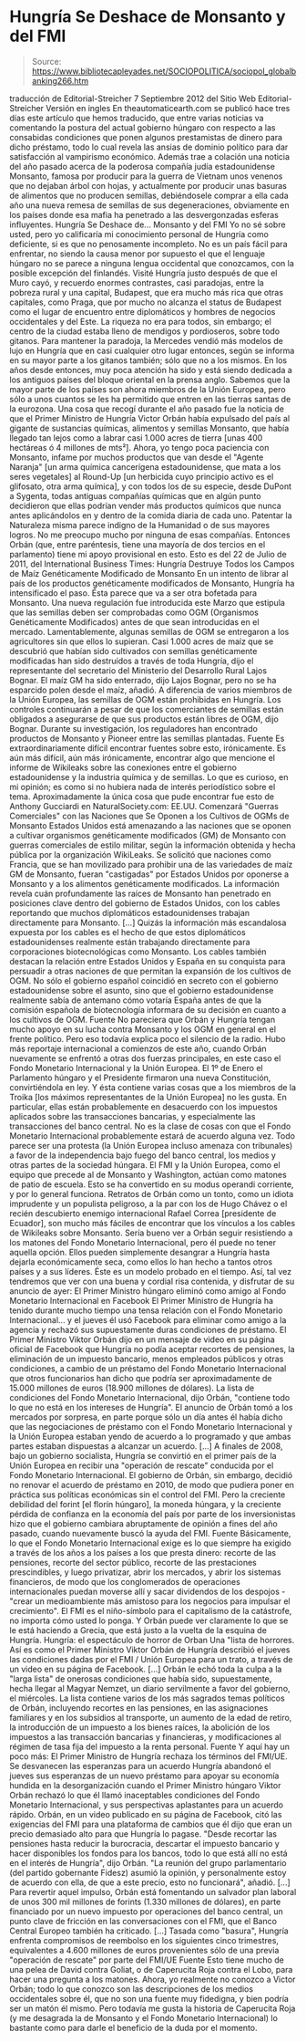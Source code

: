 # Hungría Se Deshace de Monsanto y del FMI

> Source: https://www.bibliotecapleyades.net/SOCIOPOLITICA/sociopol_globalbanking266.htm

traducción de Editorial-Streicher
7 Septiembre 2012
del Sitio Web
Editorial-Streicher
Versión en ingles
En theautomaticearth.com se publicó hace tres días este artículo que hemos
traducido, que entre varias noticias va comentando la postura del actual
gobierno húngaro con respecto a las consabidas condiciones que ponen algunos
prestamistas de dinero para dicho préstamo, todo lo cual revela las ansias
de dominio político para dar satisfacción al vampirismo económico.
Además
trae a colación una noticia del año pasado acerca de la poderosa compañía
judía estadounidense Monsanto, famosa por producir para la guerra de Vietnam
unos venenos que no dejaban árbol con hojas, y actualmente por producir unas
basuras de alimentos que no producen semillas, debiéndosele comprar a ella
cada año una nueva remesa de semillas de sus degeneraciones, obviamente en
los países donde esa mafia ha penetrado a las desvergonzadas esferas
influyentes.
Hungría Se Deshace de...
Monsanto y del FMI
Yo no sé sobre usted, pero yo calificaría mi conocimiento personal de
Hungría como deficiente, si es que no penosamente incompleto.
No es un país
fácil para enfrentar, no siendo la causa menor por supuesto el que el
lenguaje húngaro no se parece a ninguna lengua occidental que conozcamos,
con la posible excepción del finlandés.
Visité Hungría justo después de que
el Muro cayó, y recuerdo enormes contrastes, casi paradojas, entre la
pobreza rural y una capital, Budapest, que era mucho más rica que otras
capitales, como Praga, que por mucho no alcanza el status de Budapest como
el lugar de encuentro entre diplomáticos y hombres de negocios occidentales
y del Este.
La riqueza no era para todos, sin embargo; el centro de la ciudad estaba
lleno de mendigos y pordioseros, sobre todo gitanos. Para mantener la
paradoja, la Mercedes vendió más modelos de lujo en Hungría que en casi
cualquier otro lugar entonces, según se informa en su mayor parte a los
gitanos también; sólo que no a los mismos.
En los años desde entonces, muy poca atención ha sido y está siendo dedicada
a los antiguos países del bloque oriental en la prensa anglo. Sabemos que la
mayor parte de los países son ahora miembros de la Unión Europea, pero sólo
a unos cuantos se les ha permitido que entren en las tierras santas de la
eurozona.
Una cosa que recogí durante el año pasado fue la noticia de que el Primer
Ministro de Hungría Victor Orbán había expulsado del país al gigante de
sustancias químicas, alimentos y semillas Monsanto, que había llegado tan
lejos como a labrar casi 1.000 acres de tierra [unas 400 hectáreas ó 4
millones de mts²].
Ahora, yo tengo poca paciencia con
Monsanto, infame por
muchos productos que van desde el "Agente
Naranja" [un arma química
cancerígena estadounidense, que mata a los seres vegetales] al
Round-Up [un
herbicida cuyo principio activo es el glifosato, otra arma química], y con
todos los de su especie, desde
DuPont a Sygenta, todas antiguas compañías
químicas que en algún punto decidieron que ellas podrían vender más
productos químicos que nunca antes aplicándolos en y dentro de la comida
diaria de cada uno.
Patentar la Naturaleza misma parece indigno de la
Humanidad o de sus mayores logros. No me preocupo mucho por ninguna de esas
compañías. Entonces Orbán (que, entre paréntesis, tiene una mayoría de dos
tercios en el parlamento) tiene mi apoyo provisional en esto.
Esto es del 22 de Julio de 2011, del International Business Times:
Hungría
Destruye Todos los Campos de Maíz Genéticamente Modificado de Monsanto
En un intento de librar al país de los productos genéticamente modificados
de Monsanto, Hungría ha intensificado el paso. Ésta parece que va a ser otra
bofetada para Monsanto. Una nueva regulación fue introducida este Marzo que
estipula que las semillas deben ser comprobadas como OGM (Organismos
Genéticamente Modificados) antes de que sean introducidas en el mercado.
Lamentablemente, algunas semillas de OGM se entregaron a los agricultores
sin que ellos lo supieran.
Casi 1.000 acres de maíz que se descubrió que habían sido cultivados con
semillas genéticamente modificadas han sido destruídos a través de toda
Hungría, dijo el representante del secretario del Ministerio del Desarrollo
Rural Lajos Bognar. El maíz GM ha sido enterrado, dijo Lajos Bognar, pero no
se ha esparcido polen desde el maíz, añadió.
A diferencia de varios miembros de la Unión Europea, las semillas de OGM
están prohibidas en Hungría. Los controles continuarán a pesar de que los
comerciantes de semillas están obligados a asegurarse de que sus productos
están libres de OGM, dijo Bognar.
Durante su investigación, los reguladores
han encontrado productos de Monsanto y Pioneer entre las semillas plantadas.
Fuente
Es extraordinariamente difícil encontrar fuentes sobre esto, irónicamente.
Es aún más difícil, aún más irónicamente, encontrar algo que mencione el
informe de Wikileaks sobre las conexiones entre el gobierno estadounidense y
la industria química y de semillas. Lo que es curioso, en mi opinión; es
como si no hubiera nada de interés periodístico sobre el tema.
Aproximadamente la única cosa que pude encontrar fue esto de
Anthony Gucciardi en NaturalSociety.com:
EE.UU. Comenzará "Guerras Comerciales" con las Naciones que Se Oponen a los
Cultivos de OGMs de Monsanto
Estados Unidos está amenazando a las naciones que se oponen a cultivar
organismos genéticamente modificados (GM) de Monsanto con guerras
comerciales de estilo militar, según la información obtenida y hecha pública
por la organización WikiLeaks.
Se solicitó que naciones como Francia, que se
han movilizado para prohibir una de las variedades de maíz GM de Monsanto,
fueran "castigadas" por Estados Unidos por oponerse a Monsanto y a los
alimentos genéticamente modificados.
La información revela cuán
profundamente las raíces de Monsanto han penetrado en posiciones clave
dentro del gobierno de Estados Unidos, con los cables reportando que muchos
diplomáticos estadounidenses trabajan directamente para Monsanto. [...]
Quizás la información más escandalosa expuesta por los cables es el hecho de
que estos diplomáticos estadounidenses realmente están trabajando
directamente para corporaciones biotecnológicas como Monsanto. Los cables
también destacan la relación entre Estados Unidos y España en su conquista
para persuadir a otras naciones de que permitan la expansión de los cultivos
de OGM.
No sólo el gobierno español coincidió en secreto con el gobierno
estadounidense sobre el asunto, sino que el gobierno estadounidense
realmente sabía de antemano cómo votaría España antes de que la comisión
española de biotecnología informara de su decisión en cuanto a los cultivos
de OGM.
Fuente
No pareciera que Orbán y Hungría tengan mucho apoyo en su lucha contra
Monsanto y los OGM en general en el frente político. Pero eso todavía
explica poco el silencio de la radio.
Hubo más reportaje internacional a comienzos de este año, cuando Orbán
nuevamente se enfrentó a otras dos fuerzas principales, en este caso el
Fondo Monetario Internacional y la Unión Europea. El 1º de Enero el
Parlamento húngaro y el Presidente firmaron una nueva Constitución,
convirtiéndola en ley. Y ésta contiene varias cosas que a los miembros de la
Troika [los máximos representantes de la Unión Europea] no les gusta.
En
particular, ellas están probablemente en desacuerdo con los impuestos
aplicados sobre las transacciones bancarias, y especialmente las
transacciones del banco central.
No es la clase de cosas con que el Fondo
Monetario Internacional probablemente estará de acuerdo alguna vez. Todo
parece ser una protesta (la Unión Europea incluso amenaza con tribunales) a
favor de la independencia bajo fuego del banco central, los medios y otras
partes de la sociedad húngara.
El FMI y la Unión Europea, como el equipo que precede al de Monsanto y
Washington, actúan como matones de patio de escuela.
Esto se ha convertido
en su modus operandi corriente, y por lo general funciona. Retratos de Orbán
como un tonto, como un idiota imprudente y un populista peligroso, a la par
con los de Hugo Chávez o el recién descubierto enemigo internacional
Rafael
Correa [presidente de Ecuador], son mucho más fáciles de encontrar que los
vínculos a
los cables de Wikileaks sobre Monsanto.
Sería bueno ver a Orbán
seguir resistiendo a los matones del Fondo Monetario Internacional, pero él
puede no tener aquella opción.
Ellos pueden simplemente desangrar a Hungría
hasta dejarla económicamente seca, como ellos lo han hecho a tantos otros
países y a sus líderes. Éste es un modelo probado en el tiempo.
Así, tal vez tendremos que ver con una buena y cordial risa contenida, y
disfrutar de su anuncio de ayer:
El Primer Ministro húngaro eliminó como amigo al Fondo Monetario
Internacional en Facebook
El Primer Ministro de Hungría ha tenido durante mucho tiempo una tensa
relación con el Fondo Monetario Internacional... y el jueves él usó Facebook
para eliminar como amigo a la agencia y rechazó sus supuestamente duras
condiciones de préstamo.
El Primer Ministro Viktor Orbán dijo en un mensaje de video en su página
oficial de Facebook que Hungría no podía aceptar recortes de pensiones, la
eliminación de un impuesto bancario, menos empleados públicos y otras
condiciones, a cambio de un préstamo del Fondo Monetario Internacional que
otros funcionarios han dicho que podría ser aproximadamente de 15.000
millones de euros (18.900 millones de dólares). La lista de condiciones del
Fondo Monetario Internacional, dijo Orbán, "contiene todo lo que no está en
los intereses de Hungría".
El anuncio de Orbán tomó a los mercados por sorpresa, en parte porque sólo
un día antes él había dicho que las negociaciones de préstamo con el Fondo
Monetario Internacional y la Unión Europea estaban yendo de acuerdo a lo
programado y que ambas partes estaban dispuestas a alcanzar un acuerdo.
[...]
A finales de 2008, bajo un gobierno socialista, Hungría se convirtió en el
primer país de la Unión Europea en recibir una "operación de rescate"
conducida por el Fondo Monetario Internacional. El gobierno de Orbán, sin
embargo, decidió no renovar el acuerdo de préstamo en 2010, de modo que
pudiera poner en práctica sus políticas económicas sin el control del FMI.
Pero la creciente debilidad del forint [el florín húngaro], la moneda
húngara, y la creciente pérdida de confianza en la economía del país por
parte de los inversionistas hizo que el gobierno cambiara abruptamente de
opinión a fines del año pasado, cuando nuevamente buscó la ayuda del FMI.
Fuente
Básicamente, lo que el Fondo Monetario Internacional exige es lo que siempre
ha exigido a través de los años a los países a los que presta dinero:
recorte de las pensiones, recorte del sector público, recorte de las
prestaciones prescindibles, y luego privatizar, abrir los mercados, y abrir
los sistemas financieros, de modo que los conglomerados de operaciones
internacionales puedan moverse allí y sacar dividendos de los despojos - "crear
un medioambiente más amistoso para los negocios para impulsar el crecimiento".
El FMI es el niño-símbolo para el capitalismo de la catástrofe, no importa
cómo usted lo ponga.
Y Orbán puede ver claramente lo que se le está haciendo
a Grecia, que está justo a la vuelta de la esquina de Hungría.
Hungría: el espectáculo de horror de Orban
Una "lista de horrores. Así es como el Primer Ministro Viktor Orbán de
Hungría describió el jueves las condiciones dadas por el FMI / Unión Europea
para un trato, a través de un video en su página de Facebook. [...]
Orbán le echó toda la culpa a la "larga lista" de onerosas condiciones que
había sido, supuestamente, hecha llegar al Magyar Nemzet, un diario
servilmente a favor del gobierno, el miércoles.
La lista contiene varios de
los más sagrados temas políticos de Orbán, incluyendo recortes en las
pensiones, en las asignaciones familiares y en los subsidios al transporte,
un aumento de la edad de retiro, la introducción de un impuesto a los bienes
raíces, la abolición de los impuestos a las transacción bancarias y
financieras, y modificaciones al régimen de tasa fija del impuesto a la
renta personal.
Fuente
Y aquí hay un poco más:
El Primer Ministro de Hungría rechaza los términos
del FMI/UE. Se desvanecen las esperanzas para un acuerdo
Hungría abandonó el jueves sus esperanzas de un nuevo préstamo para apoyar
su economía hundida en la desorganización cuando el Primer Ministro húngaro
Viktor Orbán rechazó lo que él llamó inaceptables condiciones del Fondo
Monetario Internacional, y sus perspectivas aplastantes para un acuerdo
rápido.
Orbán, en un video publicado en su página de Facebook, citó las
exigencias del FMI para una plataforma de cambios que él dijo que eran un
precio demasiado alto para que Hungría lo pagase.
"Desde recortar las pensiones hasta reducir la burocracia, descartar el
impuesto bancario y hacer disponibles los fondos para los bancos, todo lo
que está allí no está en el interés de Hungría", dijo Orbán.
"La reunión del
grupo parlamentario (del partido gobernante Fidesz) asumió la opinión, y
personalmente estoy de acuerdo con ella, de que a este precio, esto no
funcionará", añadió. [...]
Para revertir aquel impulso, Orbán está fomentando un salvador plan laboral
de unos 300 mil millones de forints (1.330 millones de dólares), en parte
financiado por un nuevo impuesto por operaciones del banco central, un punto
clave de fricción en las conversaciones con el FMI, que el Banco Central
Europeo también ha criticado. [...]
Tasada como "basura", Hungría enfrenta compromisos de reembolso en los
siguientes cinco trimestres, equivalentes a 4.600 millones de euros
provenientes sólo de una previa "operación de rescate" por parte del FMI/UE
Fuente
Esto tiene mucho de una pelea de David contra Goliat, o de Caperucita Roja
contra el Lobo, para hacer una pregunta a los matones.
Ahora, yo realmente
no conozco a Victor Orbán; todo lo que conozco son las descripciones de los
medios occidentales sobre él, que no son una fuente muy fidedigna, y bien
podría ser un matón él mismo.
Pero todavía me gusta la historia de
Caperucita Roja (y me desagrada la de Monsanto y el Fondo Monetario
Internacional) lo bastante como para darle el beneficio de la duda por el
momento.
